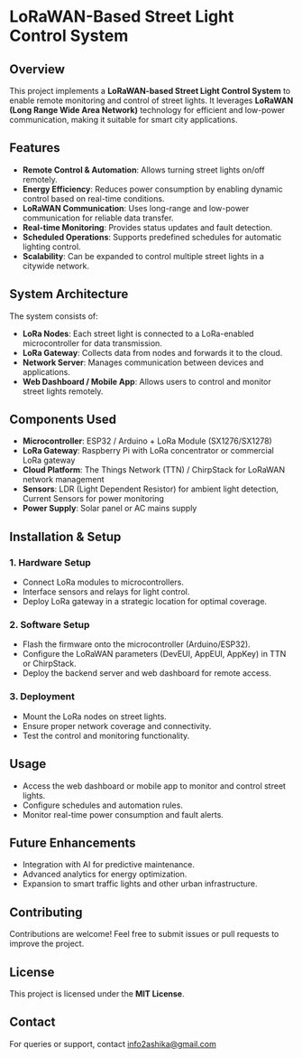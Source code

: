 # LoRaWAN-Based Street Light Control System

## Overview
This project implements a **LoRaWAN-based Street Light Control System** to enable remote monitoring and control of street lights. It leverages **LoRaWAN (Long Range Wide Area Network)** technology for efficient and low-power communication, making it suitable for smart city applications.

## Features
- **Remote Control & Automation**: Allows turning street lights on/off remotely.
- **Energy Efficiency**: Reduces power consumption by enabling dynamic control based on real-time conditions.
- **LoRaWAN Communication**: Uses long-range and low-power communication for reliable data transfer.
- **Real-time Monitoring**: Provides status updates and fault detection.
- **Scheduled Operations**: Supports predefined schedules for automatic lighting control.
- **Scalability**: Can be expanded to control multiple street lights in a citywide network.

## System Architecture
The system consists of:
- **LoRa Nodes**: Each street light is connected to a LoRa-enabled microcontroller for data transmission.
- **LoRa Gateway**: Collects data from nodes and forwards it to the cloud.
- **Network Server**: Manages communication between devices and applications.
- **Web Dashboard / Mobile App**: Allows users to control and monitor street lights remotely.

## Components Used
- **Microcontroller**: ESP32 / Arduino + LoRa Module (SX1276/SX1278)
- **LoRa Gateway**: Raspberry Pi with LoRa concentrator or commercial LoRa gateway
- **Cloud Platform**: The Things Network (TTN) / ChirpStack for LoRaWAN network management
- **Sensors**: LDR (Light Dependent Resistor) for ambient light detection, Current Sensors for power monitoring
- **Power Supply**: Solar panel or AC mains supply

## Installation & Setup
### 1. Hardware Setup
- Connect LoRa modules to microcontrollers.
- Interface sensors and relays for light control.
- Deploy LoRa gateway in a strategic location for optimal coverage.

### 2. Software Setup
- Flash the firmware onto the microcontroller (Arduino/ESP32).
- Configure the LoRaWAN parameters (DevEUI, AppEUI, AppKey) in TTN or ChirpStack.
- Deploy the backend server and web dashboard for remote access.

### 3. Deployment
- Mount the LoRa nodes on street lights.
- Ensure proper network coverage and connectivity.
- Test the control and monitoring functionality.

## Usage
- Access the web dashboard or mobile app to monitor and control street lights.
- Configure schedules and automation rules.
- Monitor real-time power consumption and fault alerts.

## Future Enhancements
- Integration with AI for predictive maintenance.
- Advanced analytics for energy optimization.
- Expansion to smart traffic lights and other urban infrastructure.

## Contributing
Contributions are welcome! Feel free to submit issues or pull requests to improve the project.

## License
This project is licensed under the **MIT License**.

## Contact
For queries or support, contact info2ashika@gmail.com
